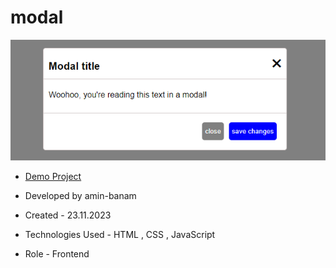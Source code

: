 # modal
![viewfinal](modal.png)

- [Demo Project](https://amin-banam.github.io/Persian_temp/)

- Developed by amin-banam

- Created - 23.11.2023

- Technologies Used - HTML , CSS , JavaScript

- Role - Frontend
